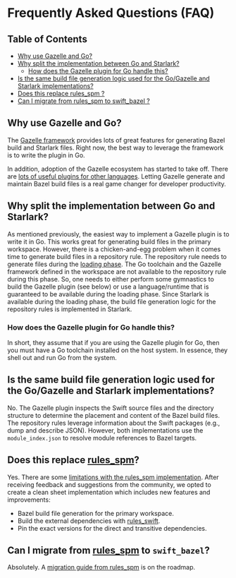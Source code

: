 # Frequently Asked Questions (FAQ)

## Table of Contents

<!-- MARKDOWN TOC: BEGIN -->
* [Why use Gazelle and Go?](#why-use-gazelle-and-go)
* [Why split the implementation between Go and Starlark?](#why-split-the-implementation-between-go-and-starlark)
  * [How does the Gazelle plugin for Go handle this?](#how-does-the-gazelle-plugin-for-go-handle-this)
* [Is the same build file generation logic used for the Go/Gazelle and Starlark implementations?](#is-the-same-build-file-generation-logic-used-for-the-gogazelle-and-starlark-implementations)
* [Does this replace rules\_spm ?](https://github.com/cgrindel/rules_spm/)
* [Can I migrate from rules\_spm to swift\_bazel ?](https://github.com/cgrindel/rules_spm/)
<!-- MARKDOWN TOC: END -->

## Why use Gazelle and Go?

The [Gazelle framework](https://github.com/bazelbuild/bazel-gazelle/blob/master/extend.md) provides
lots of great features for generating Bazel build and Starlark files. Right now, the best way to
leverage the framework is to write the plugin in Go.

In addition, adoption of the Gazelle ecosystem has started to take off. There are [lots of useful
plugins for other languages](https://github.com/bazelbuild/bazel-gazelle#supported-languages).
Letting Gazelle generate and maintain Bazel build files is a real game changer for developer
productivity.

## Why split the implementation between Go and Starlark? 

As mentioned previously, the easiest way to implement a Gazelle plugin is to write it in Go. This
works great for generating build files in the primary workspace. However, there is a chicken-and-egg
problem when it comes time to generate build files in a repository rule. The repository rule needs
to generate files during the [loading phase](https://bazel.build/run/build#loading). The Go
toolchain and the Gazelle framework defined in the workspace are not available to the repository
rule during this phase. So, one needs to either perform some gymnastics to build the Gazelle plugin
(see below) or use a language/runtime that is guaranteed to be available during the loading phase.
Since Starlark is available during the loading phase, the build file generation logic for the
repository rules is implemented in Starlark.

### How does the Gazelle plugin for Go handle this?

In short, they assume that if you are using the Gazelle plugin for Go, then you must have a Go
toolchain installed on the host system. In essence, they shell out and run Go from the system.

## Is the same build file generation logic used for the Go/Gazelle and Starlark implementations?

No. The Gazelle plugin inspects the Swift source files and the directory structure to determine the
placement and content of the Bazel build files. The repository rules leverage information about the
Swift packages (e.g., dump and describe JSON). However, both implementations use the
`module_index.json` to resolve module references to Bazel targets.

## Does this replace [rules_spm](https://github.com/cgrindel/rules_spm/)?

Yes. There are some [limitations with the rules_spm
implementation](https://github.com/cgrindel/rules_spm/discussions/157). After receiving feedback and
suggestions from the community, we opted to create a clean sheet implementation which includes new
features and improvements:

- Bazel build file generation for the primary workspace.
- Build the external dependencies with [rules_swift](https://github.com/bazelbuild/rules_swift).
- Pin the exact versions for the direct and transitive dependencies.

## Can I migrate from [rules_spm](https://github.com/cgrindel/rules_spm/) to `swift_bazel`?

Absolutely. A [migration guide from rules_spm](https://github.com/cgrindel/swift_bazel/issues/99) is
on the roadmap.

